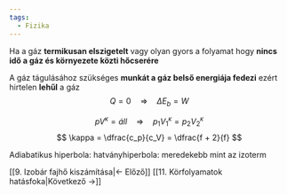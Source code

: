 ```yaml
---
tags:
  - Fizika
---
```


Ha a gáz **termikusan elszigetelt** vagy olyan gyors a folyamat hogy **nincs idő a gáz és környezete közti hőcserére**

A gáz tágulásához szükséges **munkát a gáz belső energiája fedezi** ezért hirtelen **lehűl** a gáz
$$
Q = 0 \quad \Rightarrow \quad \Delta E_b = W
$$

$$
p V^\kappa = áll \quad \Rightarrow \quad p_1 V_1^\kappa = p_2 V_2^\kappa
$$
$$
\kappa = \dfrac{c_p}{c_V} = \dfrac{f + 2}{f}
$$

Adiabatikus hiperbola: hatványhiperbola: meredekebb mint az izoterm

[[9. Izobár fajhő kiszámítása|← Előző]]
[[11. Körfolyamatok hatásfoka|Következő →]]